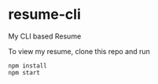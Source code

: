 # resume-cli
My CLI based Resume

To view my resume, clone this repo and run

```
npm install
npm start
```
